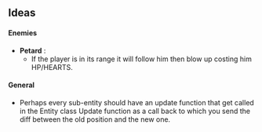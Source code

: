 ## Ideas

#### Enemies

* **Petard** :
  * If the player is in its range it will follow him then blow up costing him HP/HEARTS. 

#### General

* Perhaps every sub-entity should have an update function that get called in the Entity class Update function as a call back to which you send the diff between the old position and the new one.